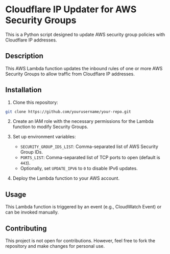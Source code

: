 # Cloudflare IP Updater for AWS Security Groups

This is a Python script designed to update AWS security group policies with Cloudflare IP addresses.

## Description

This AWS Lambda function updates the inbound rules of one or more AWS Security Groups to allow traffic from Cloudflare IP addresses.

## Installation

1. Clone this repository:

```bash
git clone https://github.com/yourusername/your-repo.git
```

2. Create an IAM role with the necessary permissions for the Lambda function to modify Security Groups.

3. Set up environment variables:

   - `SECURITY_GROUP_IDS_LIST`: Comma-separated list of AWS Security Group IDs.
   - `PORTS_LIST`: Comma-separated list of TCP ports to open (default is `443`).
   - Optionally, set `UPDATE_IPV6` to `0` to disable IPv6 updates.

4. Deploy the Lambda function to your AWS account.

## Usage

This Lambda function is triggered by an event (e.g., CloudWatch Event) or can be invoked manually.

## Contributing

This project is not open for contributions. However, feel free to fork the repository and make changes for personal use.

